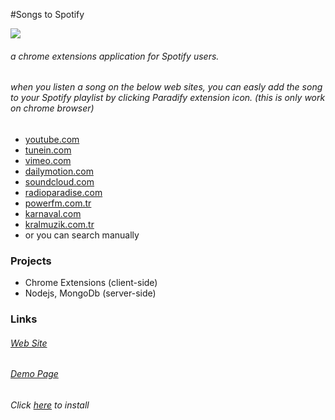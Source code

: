 #Songs to Spotify

![](https://ci.appveyor.com/api/projects/status/29hx49caxvqb2b44?svg=true)

###### a chrome extensions application for Spotify users.
###### when you listen a song on the below web sites, you can easly add the song to your Spotify playlist by clicking Paradify extension icon. (this is only work on chrome browser)

* [youtube.com](http://www.youtube.com)
* [tunein.com](http://www.tunein.com)
* [vimeo.com](http://www.vimeo.com)
* [dailymotion.com](http://www.dailymotion.com)
* [soundcloud.com](https://soundcloud.com)
* [radioparadise.com](http://www.radioparadise.com/)
* [powerfm.com.tr](http://www.powerfm.com.tr)
* [karnaval.com](http://www.karnaval.com)
* [kralmuzik.com.tr](http://www.kralmuzik.com.tr)
* or you can search manually

### Projects ###

* Chrome Extensions (client-side)
* Nodejs, MongoDb (server-side)

### Links ###
###### [Web Site](http://www.paradify.com/)
###### [Demo Page](http://search.paradify.com)
###### Click [here](https://chrome.google.com/webstore/detail/paradify/bocdilfmhiggklhdifohjfghbdncgele) to install
